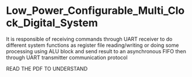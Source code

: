 # Low_Power_Configurable_Multi_Clock_Digital_System
It is responsible of receiving commands through UART receiver to do different system functions as  register file reading/writing or doing some processing using ALU block and send result to an asynchronous FIFO then through UART transmitter communication protocol



READ THE PDF TO UNDERSTAND 
